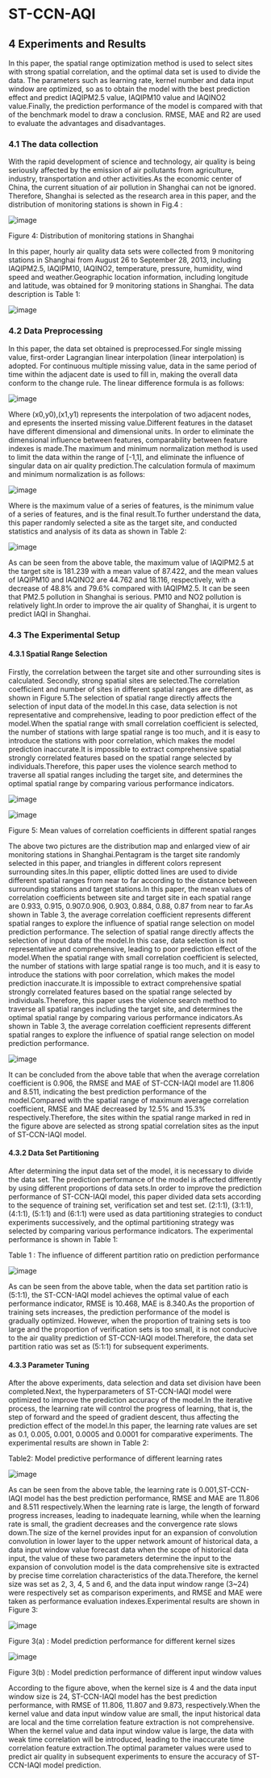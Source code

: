 # ST-CCN-AQI
## 4	Experiments and Results
In this paper, the spatial range optimization method is used to select sites with strong spatial correlation, and the optimal data set is used to divide the data. The parameters such as learning rate, kernel number and data input window are optimized, so as to obtain the model with the best prediction effect and predict IAQIPM2.5 value, IAQIPM10 value and IAQINO2 value.Finally, the prediction performance of the model is compared with that of the benchmark model to draw a conclusion. RMSE, MAE and R2 are used to evaluate the advantages and disadvantages.
### 4.1	The data collection
With the rapid development of science and technology, air quality is being seriously affected by the emission of air pollutants from agriculture, industry, transportation and other activities.As the economic center of China, the current situation of air pollution in Shanghai can not be ignored. Therefore, Shanghai is selected as the research area in this paper, and the distribution of monitoring stations is shown in Fig.4 :

![image](https://github.com/lauysche/ST-CCN-AQI/blob/main/images/github1.png)

Figure 4: Distribution of monitoring stations in Shanghai

In this paper, hourly air quality data sets were collected from 9 monitoring stations in Shanghai from August 26 to September 28, 2013, including IAQIPM2.5, IAQIPM10, IAQINO2, temperature, pressure, humidity, wind speed and weather.Geographic location information, including longitude and latitude, was obtained for 9 monitoring stations in Shanghai. The data description is Table 1:

![image](https://github.com/lauysche/ST-CCN-AQI/blob/main/images/github2.png)

### 4.2	Data Preprocessing
In this paper, the data set obtained is preprocessed.For single missing value, first-order Lagrangian linear interpolation (linear interpolation) is adopted. For continuous multiple missing value, data in the same period of time within the adjacent date is used to fill in, making the overall data conform to the change rule. The linear difference formula is as follows:

![image](https://github.com/lauysche/ST-CCN-AQI/blob/main/images/github3.png)

Where (x0,y0),(x1,y1) represents the interpolation of two adjacent nodes, and epresents the inserted missing value.Different features in the dataset have different dimensional and dimensional units. In order to eliminate the dimensional influence between features, comparability between feature indexes is made.The maximum and minimum normalization method is used to limit the data within the range of [-1,1], and eliminate the influence of singular data on air quality prediction.The calculation formula of maximum and minimum normalization is as follows:

![image](https://github.com/lauysche/ST-CCN-AQI/blob/main/images/github4.png)

Where  is the maximum value of a series of features,  is the minimum value of a series of features, and  is the final result.To further understand the data, this paper randomly selected a site as the target site, and conducted statistics and analysis of its data as shown in Table 2:

![image](https://github.com/lauysche/ST-CCN-AQI/blob/main/images/github5.png)

As can be seen from the above table, the maximum value of IAQIPM2.5 at the target site is 181.239 with a mean value of 87.422, and the mean values of IAQIPM10 and IAQINO2 are 44.762 and 18.116, respectively, with a decrease of 48.8% and 79.6% compared with IAQIPM2.5. It can be seen that PM2.5 pollution in Shanghai is serious. PM10 and NO2 pollution is relatively light.In order to improve the air quality of Shanghai, it is urgent to predict IAQI in Shanghai.
### 4.3	The Experimental Setup
#### 4.3.1 Spatial Range Selection
Firstly, the correlation between the target site and other surrounding sites is calculated. Secondly, strong spatial sites are selected.The correlation coefficient and number of sites in different spatial ranges are different, as shown in Figure 5.The selection of spatial range directly affects the selection of input data of the model.In this case, data selection is not representative and comprehensive, leading to poor prediction effect of the model.When the spatial range with small correlation coefficient is selected, the number of stations with large spatial range is too much, and it is easy to introduce the stations with poor correlation, which makes the model prediction inaccurate.It is impossible to extract comprehensive spatial strongly correlated features based on the spatial range selected by individuals.Therefore, this paper uses the violence search method to traverse all spatial ranges including the target site, and determines the optimal spatial range by comparing various performance indicators.

![image](https://github.com/lauysche/ST-CCN-AQI/blob/main/images/github6.png)

![image](https://github.com/lauysche/ST-CCN-AQI/blob/main/images/github7.png)

Figure 5: Mean values of correlation coefficients in different spatial ranges

The above two pictures are the distribution map and enlarged view of air monitoring stations in Shanghai.Pentagram is the target site randomly selected in this paper, and triangles in different colors represent surrounding sites.In this paper, elliptic dotted lines are used to divide different spatial ranges from near to far according to the distance between surrounding stations and target stations.In this paper, the mean values of correlation coefficients between site and target site in each spatial range are 0.933, 0.915, 0.907.0.906, 0.903, 0.884, 0.88, 0.87 from near to far.As shown in Table 3, the average correlation coefficient represents different spatial ranges to explore the influence of spatial range selection on model prediction performance.
The selection of spatial range directly affects the selection of input data of the model.In this case, data selection is not representative and comprehensive, leading to poor prediction effect of the model.When the spatial range with small correlation coefficient is selected, the number of stations with large spatial range is too much, and it is easy to introduce the stations with poor correlation, which makes the model prediction inaccurate.It is impossible to extract comprehensive spatial strongly correlated features based on the spatial range selected by individuals.Therefore, this paper uses the violence search method to traverse all spatial ranges including the target site, and determines the optimal spatial range by comparing various performance indicators.As shown in Table 3, the average correlation coefficient represents different spatial ranges to explore the influence of spatial range selection on model prediction performance.

![image](https://github.com/lauysche/ST-CCN-AQI/blob/main/images/github8.png)

It can be concluded from the above table that when the average correlation coefficient is 0.906, the RMSE and MAE of ST-CCN-IAQI model are 11.806 and 8.511, indicating the best prediction performance of the model.Compared with the spatial range of maximum average correlation coefficient, RMSE and MAE decreased by 12.5% and 15.3% respectively.Therefore, the sites within the spatial range marked in red in the figure above are selected as strong spatial correlation sites as the input of ST-CCN-IAQI model.
#### 4.3.2 Data Set Partitioning
After determining the input data set of the model, it is necessary to divide the data set. The prediction performance of the model is affected differently by using different proportions of data sets.In order to improve the prediction performance of ST-CCN-IAQI model, this paper divided data sets according to the sequence of training set, verification set and test set. (2:1:1), (3:1:1), (4:1:1), (5:1:1) and (6:1:1) were used as data partitioning strategies to conduct experiments successively, and the optimal partitioning strategy was selected by comparing various performance indicators. The experimental performance is shown in Table 1:

Table 1 : The influence of different partition ratio on prediction performance

![image](https://github.com/lauysche/ST-CCN-AQI/blob/main/images/fourth.png)

As can be seen from the above table, when the data set partition ratio is (5:1:1), the ST-CCN-IAQI model achieves the optimal value of each performance indicator, RMSE is 10.468, MAE is 8.340.As the proportion of training sets increases, the prediction performance of the model is gradually optimized. However, when the proportion of training sets is too large and the proportion of verification sets is too small, it is not conducive to the air quality prediction of ST-CCN-IAQI model.Therefore, the data set partition ratio was set as (5:1:1) for subsequent experiments.

#### 4.3.3 Parameter Tuning

After the above experiments, data selection and data set division have been completed.Next, the hyperparameters of ST-CCN-IAQI model were optimized to improve the prediction accuracy of the model.In the iterative process, the learning rate will control the progress of learning, that is, the step of forward and the speed of gradient descent, thus affecting the prediction effect of the model.In this paper, the learning rate values are set as 0.1, 0.005, 0.001, 0.0005 and 0.0001 for comparative experiments. The experimental results are shown in Table 2:

Table2: Model predictive performance of different learning rates

![image](https://github.com/lauysche/ST-CCN-AQI/blob/main/images/first.png)

As can be seen from the above table, the learning rate is 0.001,ST-CCN-IAQI model has the best prediction performance, RMSE and MAE are 11.806 and 8.511 respectively.When the learning rate is large, the length of forward progress increases, leading to inadequate learning, while when the learning rate is small, the gradient decreases and the convergence rate slows down.The size of the kernel provides input for an expansion of convolution convolution in lower layer to the upper network amount of historical data, a data input window value forecast data when the scope of historical data input, the value of these two parameters determine the input to the expansion of convolution model is the data comprehensive site is extracted by precise time correlation characteristics of the data.Therefore, the kernel size was set as 2, 3, 4, 5 and 6, and the data input window range (3~24) were respectively set as comparison experiments, and RMSE and MAE were taken as performance evaluation indexes.Experimental results are shown in Figure 3:

![image](https://github.com/lauysche/ST-CCN-AQI/blob/main/images/second.png)

Figure 3(a) : Model prediction performance for different kernel sizes

![image](https://github.com/lauysche/ST-CCN-AQI/blob/main/images/third.png)

Figure 3(b) : Model prediction performance of different input window values

According to the figure above, when the kernel size is 4 and the data input window size is 24, ST-CCN-IAQI model has the best prediction performance, with RMSE of 11.806, 11.807 and 9.873, respectively.When the kernel value and data input window value are small, the input historical data are local and the time correlation feature extraction is not comprehensive. When the kernel value and data input window value is large, the data with weak time correlation will be introduced, leading to the inaccurate time correlation feature extraction.The optimal parameter values were used to predict air quality in subsequent experiments to ensure the accuracy of ST-CCN-IAQI model prediction.
